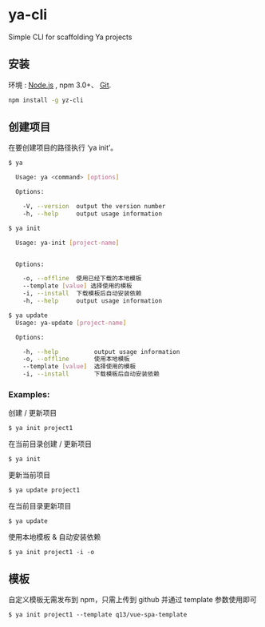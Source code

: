 # ya-cli

Simple CLI for scaffolding Ya projects

## 安装

环境 : [Node.js](https://nodejs.org/en/download/) , npm 3.0+、 [Git](https://git-scm.com/).

```bash
npm install -g yz-cli
```

## 创建项目

在要创建项目的路径执行 ‘ya init’。

```bash
$ ya

  Usage: ya <command> [options]

  Options:

    -V, --version  output the version number
    -h, --help     output usage information

$ ya init

  Usage: ya-init [project-name]


  Options:

    -o, --offline  使用已经下载的本地模板
    --template [value] 选择使用的模板
    -i, --install  下载模板后自动安装依赖
    -h, --help     output usage information

$ ya update
  Usage: ya-update [project-name]

  Options:

    -h, --help          output usage information
    -o, --offline       使用本地模板
    --template [value]  选择使用的模板
    -i, --install       下载模板后自动安装依赖
```

### Examples:

创建 / 更新项目

```
$ ya init project1
```

在当前目录创建 / 更新项目

```
$ ya init
```

更新当前项目

```
$ ya update project1
```

在当前目录更新项目

```
$ ya update
```

使用本地模板 & 自动安装依赖

```
$ ya init project1 -i -o
```

## 模板

自定义模板无需发布到 npm，只需上传到 github 并通过 template 参数使用即可

```
$ ya init project1 --template q13/vue-spa-template
```
